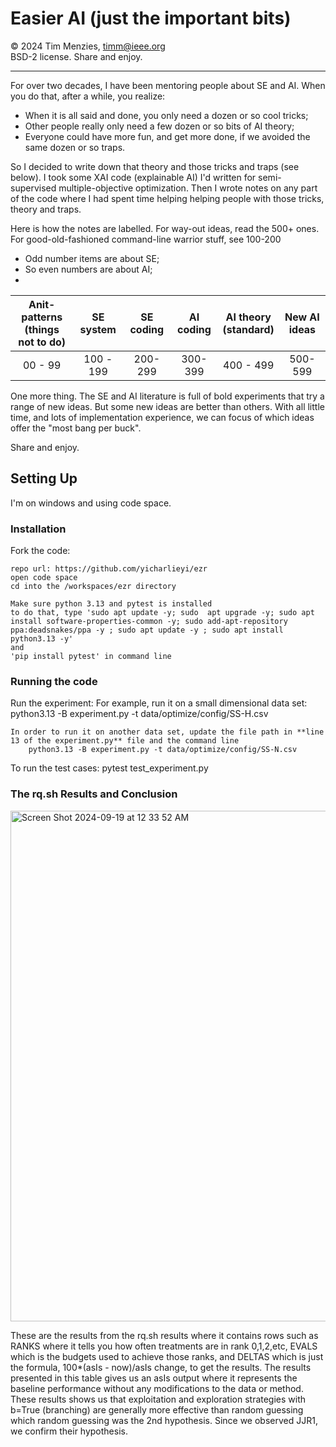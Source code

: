 # Easier  AI (just the important bits)


&copy; 2024 Tim Menzies, timm@ieee.org     
BSD-2 license. Share and enjoy.  

----------------------------------

For over two decades, I have been mentoring people about SE and AI.
When you do that, after a while, you realize:

- When it is all said and done, you only need  a dozen or so cool tricks;
- Other people really only need a  few dozen or so bits of AI theory;
- Everyone  could have more fun, and get more done, if we avoided
  the same dozen or so traps.

So I decided to write down that theory and those tricks and    traps
(see below).  I took some XAI code (explainable AI) I'd written for
semi-supervised multiple-objective optimization. Then I wrote notes
on any part of the code where  I had spent time helping helping
people with  those tricks, theory and traps.

Here is how the notes are labelled. For way-out ideas, read the 500+ ones.
For good-old-fashioned command-line warrior stuff, see 100-200

- Odd number items are about SE;
- So even numbers are about AI;
- 

|Anit-patterns<br>(things not to do) | SE system | SE coding | AI coding | AI theory<br>(standard) | New AI ideas| 
|:----------------------------------:|:---------:|:---------:|:---------:|:-----------------------:|:-----------:|
|00 - 99                             | 100 - 199 |  200-299  | 300-399   | 400 - 499               |  500-599    | 


One more thing.  The SE and AI literature is full of bold experiments
that try a range of new ideas.  But some new ideas are better than
others. With all little time, and lots of implementation experience,
we can focus of which  ideas offer the "most bang per buck".

Share and enjoy.

## Setting Up

I'm on windows and using code space.


### Installation
Fork the code:

    repo url: https://github.com/yicharlieyi/ezr
    open code space
    cd into the /workspaces/ezr directory

    Make sure python 3.13 and pytest is installed
    to do that, type 'sudo apt update -y; sudo  apt upgrade -y; sudo apt install software-properties-common -y; sudo add-apt-repository ppa:deadsnakes/ppa -y ; sudo apt update -y ; sudo apt install python3.13 -y' 
    and 
    'pip install pytest' in command line

###  Running the code 

Run the experiment:
    For example, run it on a small dimensional data set:
        python3.13 -B experiment.py -t data/optimize/config/SS-H.csv

    In order to run it on another data set, update the file path in **line 13 of the experiment.py** file and the command line
        python3.13 -B experiment.py -t data/optimize/config/SS-N.csv
    
To run the test cases:
    pytest test_experiment.py 


### The rq.sh Results and Conclusion
<img width="817" alt="Screen Shot 2024-09-19 at 12 33 52 AM" src="https://github.com/user-attachments/assets/86b95bdb-520d-4ff3-863c-a95ebafd6db6">

These are the results from the rq.sh results where it contains rows such as RANKS where it tells you how often treatments are in rank 0,1,2,etc, EVALS which is the budgets used to achieve those ranks, and DELTAS which is just the formula, 100*(asIs - now)/asIs change, to get the results. The results presented in this table gives us an asIs output where it represents the baseline performance without any modifications to the data or method. These results shows us that exploitation and exploration strategies with b=True (branching) are generally more effective than random guessing which random guessing was the 2nd hypothesis. Since we observed JJR1, we confirm their hypothesis.




